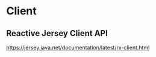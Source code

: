 # Client

## Reactive Jersey Client API

https://jersey.java.net/documentation/latest/rx-client.html
